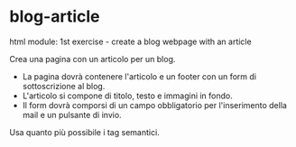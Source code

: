 # blog-article
html module: 1st exercise - create a blog webpage with an article

Crea una pagina con un articolo per un blog.
 - La pagina dovrà contenere l'articolo e un footer con un form di sottoscrizione al blog. 
 - L'articolo si compone di titolo, testo e immagini in fondo.
 - Il form dovrà comporsi di un campo obbligatorio per l'inserimento della mail e un pulsante di invio. 

 
Usa quanto più possibile i tag semantici.
